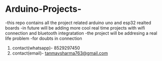 ﻿# Arduino-Projects-
-this repo contains all the project related arduino uno and esp32 realted boards 
-in future will be adding more cool real time projects with wifi connection and bluetooth integratation 
-the project will be addresing a real life problem 
-for doubts in connection 
1. contact(whatsapp)- 8529297450
2. contact(email)- tanmaysharma763@gmail.com
